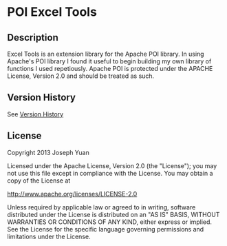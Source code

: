 POI Excel Tools
=============

Description
-----------

Excel Tools is an extension library for the Apache POI library.  In using Apache's POI library I found it useful to begin building my own library of functions I used repetiously.  Apache POI is protected under the APACHE License, Version 2.0 and should be treated as such.


Version History
---------------
See [Version History](/version_history.md)


License
-------

Copyright 2013 Joseph Yuan

Licensed under the Apache License, Version 2.0 (the "License");
you may not use this file except in compliance with the License.
You may obtain a copy of the License at

http://www.apache.org/licenses/LICENSE-2.0

Unless required by applicable law or agreed to in writing, software
distributed under the License is distributed on an "AS IS" BASIS,
WITHOUT WARRANTIES OR CONDITIONS OF ANY KIND, either express or implied.
See the License for the specific language governing permissions and
limitations under the License.


